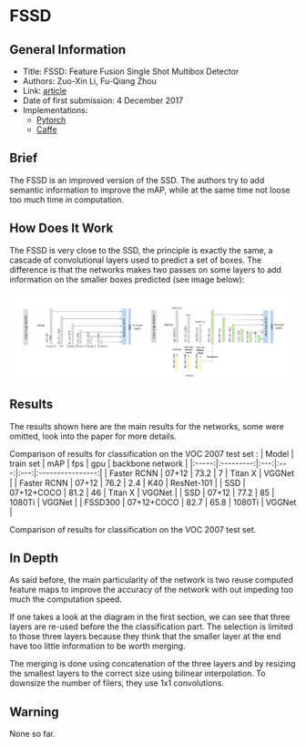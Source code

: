 # FSSD

## General Information

- Title: FSSD: Feature Fusion Single Shot Multibox Detector
- Authors: Zuo-Xin Li, Fu-Qiang Zhou
- Link: [article](https://arxiv.org/pdf/1712.00960.pdf)
- Date of first submission: 4 December 2017
- Implementations:
    - [Pytorch](https://github.com/lzx1413/PytorchSSD)
    - [Caffe](https://github.com/lzx1413/CAFFE_SSD/tree/fssd)

## Brief

The FSSD is an improved version of the SSD. The authors try to add semantic information to improve the mAP, while at the same time not loose too much time in computation. 

## How Does It Work

The FSSD is very close to the SSD, the principle is exactly the same, a cascade of convolutional layers used to predict a set of boxes. The  difference is that the networks makes two passes on some layers to add information on the smaller boxes predicted (see image below):

![SSD/FSSD comparison](https://raw.githubusercontent.com/D3lt4lph4/papers/master/docs/images/imagedetection/fssd/fssd.png "SSD/FSSD comparison")

## Results

The results shown here are the main results for the networks, some were omitted, look into the paper for more details.

Comparison of results for classification on the VOC 2007 test set :
| Model | train set | mAP | fps | gpu | backbone network |
|:-----:|:---------:|:---:|:---:|:---:|:----------------:|
| Faster RCNN | 07+12 | 73.2 | 7 | Titan X | VGGNet |
| Faster RCNN | 07+12 | 76.2 | 2.4 | K40 | ResNet-101 |
| SSD | 07+12+COCO | 81.2 | 46 | Titan X | VGGNet |
| SSD | 07+12 | 77.2 | 85 | 1080Ti | VGGNet |
| FSSD300 | 07+12+COCO | 82.7 | 65.8 | 1080Ti | VGGNet |

Comparison of results for classification on the VOC 2007 test set.

## In Depth

As said before, the main particularity of the network is two reuse computed feature maps to improve the accuracy of the network with out impeding too much the computation speed.

If one takes a look at the diagram in the first section, we can see that three layers are re-used before the the classification part. The selection is limited to those three layers because they think that the smaller layer at the end have too little information to be worth merging.

The merging is done using concatenation of the three layers and by resizing the smallest layers to the correct size using bilinear interpolation. To downsize the number of filers, they use 1x1 convolutions.


## Warning

None so far.

